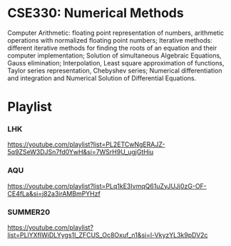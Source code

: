 # CSE330: Numerical Methods
Computer Arithmetic: floating point representation of numbers, arithmetic operations with normalized floating point numbers; Iterative methods: different iterative methods for finding the roots of an equation and their computer implementation; Solution of simultaneous Algebraic Equations, Gauss elimination; Interpolation, Least square approximation of functions, Taylor series representation, Chebyshev series; Numerical differentiation and integration and Numerical Solution of Differential Equations.

# Playlist

### LHK
https://youtube.com/playlist?list=PL2ETCwNgERAJZ-5q9ZSeW3DJSn7fd0YwH&si=7WSrH9U_ugjGtHiu

### AQU
https://youtube.com/playlist?list=PLq1kE3IvmqQ61uZyJUJj0zG-OF-CE4fLa&si=j82a3irAMBmPYHzf

### SUMMER20
https://youtube.com/playlist?list=PLlYXfIWiDLYygs1I_ZFCUS_Oc8Oxuf_n1&si=l-VkyzYL3k9pDV2c
